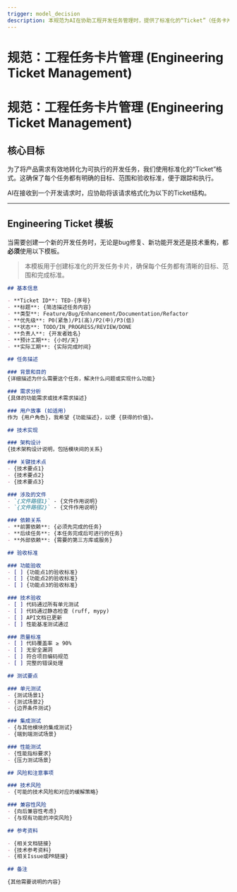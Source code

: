 ```yaml
---
trigger: model_decision
description: 本规范为AI在协助工程开发任务管理时，提供了标准化的“Ticket”（任务卡片）模板。作为独立开发者，将开发任务结构化、可追踪是确保项目有序推进的关键。本指南定义了一个全面的Ticket模板，涵盖了从任务描述、技术背景到验收标准和测试要点等所有必要信息。AI在接收开发指令时，应引导用户或直接将模糊的需求转化为这样一个结构化的Ticket，从而确保每一个开发任务都有清晰的目标、范围和完成标准。
---
```


# 规范：工程任务卡片管理 (Engineering Ticket Management)

# 规范：工程任务卡片管理 (Engineering Ticket Management)

## 核心目标

为了将产品需求有效地转化为可执行的开发任务，我们使用标准化的“Ticket”格式。这确保了每个任务都有明确的目标、范围和验收标准，便于跟踪和执行。

AI在接收到一个开发请求时，应协助将该请求格式化为以下的Ticket结构。

---

## Engineering Ticket 模板

当需要创建一个新的开发任务时，无论是bug修复、新功能开发还是技术重构，都**必须**使用以下模板。
> 本模板用于创建标准化的开发任务卡片，确保每个任务都有清晰的目标、范围和完成标准。

```markdown
## 基本信息

- **Ticket ID**: TED-{序号}
- **标题**: {简洁描述任务内容}
- **类型**: Feature/Bug/Enhancement/Documentation/Refactor
- **优先级**: P0(紧急)/P1(高)/P2(中)/P3(低)
- **状态**: TODO/IN_PROGRESS/REVIEW/DONE
- **负责人**: {开发者姓名}
- **预计工期**: {小时/天}
- **实际工期**: {实际完成时间}

## 任务描述

### 背景和目的
{详细描述为什么需要这个任务，解决什么问题或实现什么功能}

### 需求分析
{具体的功能需求或技术需求描述}

### 用户故事 (如适用)
作为 {用户角色}，我希望 {功能描述}，以便 {获得的价值}。

## 技术实现

### 架构设计
{技术架构设计说明，包括模块间的关系}

### 关键技术点
- {技术要点1}
- {技术要点2}
- {技术要点3}

### 涉及的文件
- `{文件路径1}` - {文件作用说明}
- `{文件路径2}` - {文件作用说明}

### 依赖关系
- **前置依赖**: {必须先完成的任务}
- **后续任务**: {本任务完成后可进行的任务}
- **外部依赖**: {需要的第三方库或服务}

## 验收标准

### 功能验收
- [ ] {功能点1的验收标准}
- [ ] {功能点2的验收标准}
- [ ] {功能点3的验收标准}

### 技术验收
- [ ] 代码通过所有单元测试
- [ ] 代码通过静态检查 (ruff, mypy)
- [ ] API文档已更新
- [ ] 性能基准测试通过

### 质量标准
- [ ] 代码覆盖率 ≥ 90%
- [ ] 无安全漏洞
- [ ] 符合项目编码规范
- [ ] 完整的错误处理

## 测试要点

### 单元测试
- {测试场景1}
- {测试场景2}
- {边界条件测试}

### 集成测试
- {与其他模块的集成测试}
- {端到端测试场景}

### 性能测试
- {性能指标要求}
- {压力测试场景}

## 风险和注意事项

### 技术风险
- {可能的技术风险和对应的缓解策略}

### 兼容性风险
- {向后兼容性考虑}
- {与现有功能的冲突风险}

## 参考资料

- {相关文档链接}
- {技术参考资料}
- {相关Issue或PR链接}

## 备注

{其他需要说明的内容}